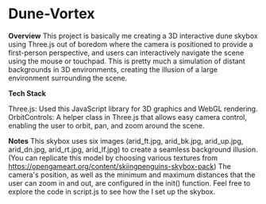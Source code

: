 # Dune-Vortex


**Overview**
This project is basically me creating a 3D interactive dune skybox using Three.js out of boredom where the camera is positioned to provide a first-person perspective, and users can interactively navigate the scene using the mouse or touchpad. This is pretty much a simulation of distant backgrounds in 3D environments, creating the illusion of a large environment surrounding the scene.




**Tech Stack**

Three.js: Used this JavaScript library for 3D graphics and WebGL rendering.
OrbitControls: A helper class in Three.js that allows easy camera control, enabling the user to orbit, pan, and zoom around the scene.



**Notes**
This skybox uses six images (arid_ft.jpg, arid_bk.jpg, arid_up.jpg, arid_dn.jpg, arid_rt.jpg, arid_lf.jpg) to create a seamless background illusion.(You can replicate this model by choosing various textures from https://opengameart.org/content/skiingpenguins-skybox-pack)
The camera's position, as well as the minimum and maximum distances that the user can zoom in and out, are configured in the init() function.
Feel free to explore the code in script.js to see how the I set up the skybox.
